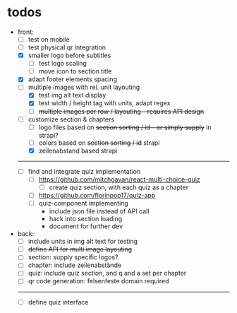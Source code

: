# todos
- front:
  - [ ] test on mobile
  - [ ] test physical qr integration
  - [x] smaller logo before subtitles
    - [ ] test logo scaling
    - [ ] move icon to section title
  - [x] adapt footer elements spacing
  - [ ] multiple images with rel. unit layouting
    - [x] test img alt text display
    - [x] test width / height tag with units, adapt regex
    - [ ] ~~multiple images per row / layouting - requires API design~~
  - [ ] customize section & chapters 
    - [ ] logo files based on ~~section sorting / id - or simply supply~~ in strapi?
    - [ ] colors     based on ~~section sorting / id~~ strapi
    - [x] zeilenabstand based strapi
  - ---
  - [ ] find and integrate quiz implementation
    - [ ] https://github.com/mitchgavan/react-multi-choice-quiz
      - [ ] create quiz section, with each quiz as a chapter 
    - [ ] https://github.com/florinpop17/quiz-app
    - [ ] quiz-component implementing
      - include json file instead of API call
      - hack into section loading
      - document for further dev
- back:
  - [ ] include units in img alt text for testing
  - [ ] ~~define API for multi image layouting~~ 
  - [ ] section: supply specific logos?
  - [ ] chapter: include zeilenabstände
  - [ ] quiz: include quiz section, and q and a set per chapter
  - [ ] qr code generation: felsenfeste domain required

  - ---
  - [ ] define quiz interface
